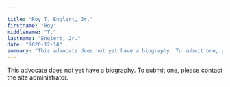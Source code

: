 ```yaml
---

title: "Roy T. Englert, Jr."
firstname: "Roy"
middlename: "T."
lastname: "Englert, Jr."
date: "2020-12-14"
summary: "This advocate does not yet have a biography. To submit one, please contact the site administrator."
---
```

This advocate does not yet have a biography. To submit one, please contact the site administrator.

